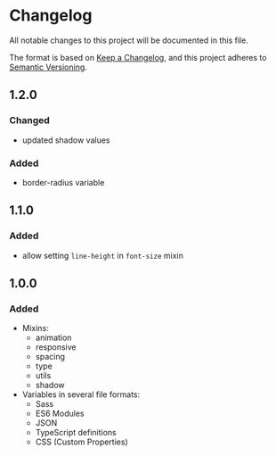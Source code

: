 # Changelog
All notable changes to this project will be documented in this file.

The format is based on [Keep a Changelog](https://keepachangelog.com/en/1.0.0/),
and this project adheres to [Semantic Versioning](https://semver.org/spec/v2.0.0.html).

## 1.2.0

### Changed

- updated shadow values

### Added

- border-radius variable

## 1.1.0

### Added
- allow setting `line-height` in `font-size` mixin

## 1.0.0

### Added

- Mixins:
  - animation
  - responsive
  - spacing
  - type
  - utils
  - shadow
- Variables in several file formats:
  - Sass
  - ES6 Modules
  - JSON
  - TypeScript definitions
  - CSS (Custom Properties)